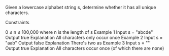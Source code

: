 Given a lowercase alphabet string s, determine whether it has all unique characters.

Constraints

0 ≤ n ≤ 100,000 where n is the length of s
Example 1
Input
s = "abcde"
Output
true
Explanation
All characters only occur once
Example 2
Input
s = "aab"
Output
false
Explanation
There's two as
Example 3
Input
s = ""
Output
true
Explanation
All characters occur once (of which there are none)

